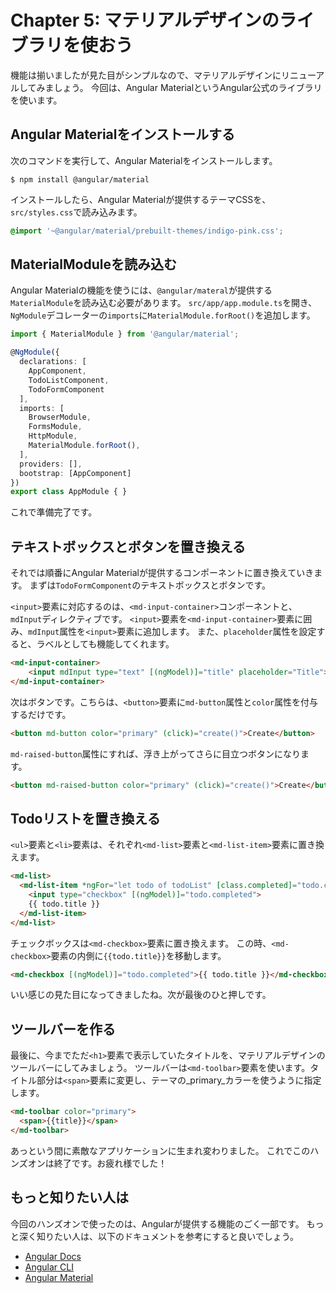 # Chapter 5: マテリアルデザインのライブラリを使おう

機能は揃いましたが見た目がシンプルなので、マテリアルデザインにリニューアルしてみましょう。
今回は、Angular MaterialというAngular公式のライブラリを使います。

## Angular Materialをインストールする

次のコマンドを実行して、Angular Materialをインストールします。

```
$ npm install @angular/material
```

インストールしたら、Angular Materialが提供するテーマCSSを、`src/styles.css`で読み込みます。

```css
@import '~@angular/material/prebuilt-themes/indigo-pink.css'; 
```

## MaterialModuleを読み込む

Angular Materialの機能を使うには、`@angular/materal`が提供する`MaterialModule`を読み込む必要があります。
`src/app/app.module.ts`を開き、`NgModule`デコレーターの`imports`に`MaterialModule.forRoot()`を追加します。

```ts
import { MaterialModule } from '@angular/material';

@NgModule({
  declarations: [
    AppComponent,
    TodoListComponent,
    TodoFormComponent
  ],
  imports: [
    BrowserModule,
    FormsModule,
    HttpModule,
    MaterialModule.forRoot(),
  ],
  providers: [],
  bootstrap: [AppComponent]
})
export class AppModule { }
```

これで準備完了です。

## テキストボックスとボタンを置き換える

それでは順番にAngular Materialが提供するコンポーネントに置き換えていきます。
まずは`TodoFormComponent`のテキストボックスとボタンです。

`<input>`要素に対応するのは、`<md-input-container>`コンポーネントと、`mdInput`ディレクティブです。
`<input>`要素を`<md-input-container>`要素に囲み、`mdInput`属性を`<input>`要素に追加します。
また、`placeholder`属性を設定すると、ラベルとしても機能してくれます。

```html
<md-input-container>
    <input mdInput type="text" [(ngModel)]="title" placeholder="Title">
</md-input-container>
```

次はボタンです。こちらは、`<button>`要素に`md-button`属性と`color`属性を付与するだけです。

```html
<button md-button color="primary" (click)="create()">Create</button>
```

`md-raised-button`属性にすれば、浮き上がってさらに目立つボタンになります。

```html
<button md-raised-button color="primary" (click)="create()">Create</button>
```

## Todoリストを置き換える

`<ul>`要素と`<li>`要素は、それぞれ`<md-list>`要素と`<md-list-item>`要素に置き換えます。

```html
<md-list>
  <md-list-item *ngFor="let todo of todoList" [class.completed]="todo.completed">
    <input type="checkbox" [(ngModel)]="todo.completed">
    {{ todo.title }}
  </md-list-item>
</md-list>
```

チェックボックスは`<md-checkbox>`要素に置き換えます。
この時、`<md-checkbox>`要素の内側に`{{todo.title}}`を移動します。

```html
<md-checkbox [(ngModel)]="todo.completed">{{ todo.title }}</md-checkbox>
```

いい感じの見た目になってきましたね。次が最後のひと押しです。

## ツールバーを作る

最後に、今までただ`<h1>`要素で表示していたタイトルを、マテリアルデザインのツールバーにしてみましょう。
ツールバーは`<md-toolbar>`要素を使います。タイトル部分は`<span>`要素に変更し、テーマの_primary_カラーを使うように指定します。

```html
<md-toolbar color="primary">
  <span>{{title}}</span>
</md-toolbar>
```

あっという間に素敵なアプリケーションに生まれ変わりました。
これでこのハンズオンは終了です。お疲れ様でした！

## もっと知りたい人は

今回のハンズオンで使ったのは、Angularが提供する機能のごく一部です。
もっと深く知りたい人は、以下のドキュメントを参考にすると良いでしょう。

- [Angular Docs](https://angular.io/docs/ts/latest/)
- [Angular CLI](https://github.com/angular/angular-cli)
- [Angular Material](https://material.angular.io)
